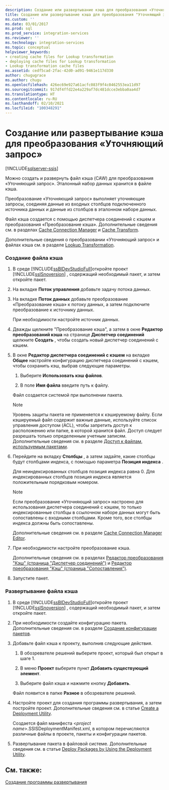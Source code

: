 ```yaml
---
description: Создание или развертывание кэша для преобразования «Уточняющий запрос»
title: Создание или развертывание кэша для преобразования "Уточняющий запрос" | Документы Майкрософт
ms.custom: ''
ms.date: 03/01/2017
ms.prod: sql
ms.prod_service: integration-services
ms.reviewer: ''
ms.technology: integration-services
ms.topic: conceptual
helpviewer_keywords:
- creating cache files for Lookup transformation
- deploying cache files for Lookup transformation
- Lookup transformation cache files
ms.assetid: cedf5cad-2fac-42d0-ad91-9461e117d330
author: chugugrace
ms.author: chugu
ms.openlocfilehash: 426ec69e927a61acfc083f9f4c0462553ea11d97
ms.sourcegitcommit: 917df4ffd22e4a229af7dc481dcce3ebba0aa4d7
ms.translationtype: HT
ms.contentlocale: ru-RU
ms.lasthandoff: 02/10/2021
ms.locfileid: "100348291"
---
```

# <a name="create-and-deploy-a-cache-for-the-lookup-transformation"></a>Создание или развертывание кэша для преобразования «Уточняющий запрос»

[!INCLUDE[sqlserver-ssis](../../../includes/applies-to-version/sqlserver-ssis.md)]


  Можно создать и развернуть файл кэша (CAW) для преобразования «Уточняющий запрос». Эталонный набор данных хранится в файле кэша.  
  
 Преобразование «Уточняющий запрос» выполняет уточняющие запросы, соединяя данные из входных столбцов подключенного источника данных и данные из столбцов в эталонном наборе данных.  
  
 Файл кэша создается с помощью диспетчера соединений с кэшем и преобразования «Преобразование кэша». Дополнительные сведения см. в разделах [Cache Connection Manager](../../connection-manager/cache-connection-manager.md) и [Cache Transform](../../../integration-services/data-flow/transformations/cache-transform.md).  
  
 Дополнительные сведения о преобразовании «Уточняющий запрос» и файлах кэша см. в разделе [Lookup Transformation](../../../integration-services/data-flow/transformations/lookup-transformation.md).  
  
### <a name="to-create-a-cache-file"></a>Создание файла кэша  
  
1.  В среде [!INCLUDE[ssBIDevStudioFull](../../../includes/ssbidevstudiofull-md.md)]откройте проект [!INCLUDE[ssISnoversion](../../../includes/ssisnoversion-md.md)] , содержащий необходимый пакет, и затем откройте пакет.  
  
2.  На вкладке **Поток управления** добавьте задачу потока данных.  
  
3.  На вкладке **Поток данных** добавьте преобразование «Преобразование кэша» к потоку данных, а затем подключите преобразование к источнику данных.  
  
     При необходимости настройте источник данных.  
  
4.  Дважды щелкните "Преобразование кэша", а затем в окне **Редактор преобразований кэша** на странице **Диспетчер соединений** щелкните **Создать** , чтобы создать новый диспетчер соединений с кэшем.  
  
5.  В окне **Редактор диспетчера соединений с кэшем** на вкладке **Общее** настройте конфигурацию диспетчера соединений с кэшем, чтобы сохранить кэш, выбрав следующие параметры.  
  
    1.  Выберите **Использовать кэш файлов**.  
  
    2.  В поле **Имя файла** введите путь к файлу.  
  
     Файл создается системой при выполнении пакета.  
  
    > [!NOTE]  
    >  Уровень защиты пакета не применяется к кэшируемому файлу. Если кэшируемый файл содержит важные данные, используйте список управления доступом (ACL), чтобы запретить доступ к расположению или папке, в которой хранится файл. Доступ следует разрешать только определенным учетным записям. Дополнительные сведения см. в разделе [Доступ к файлам, используемым пакетами](../../../integration-services/security/security-overview-integration-services.md#files).  
  
6.  Перейдите на вкладку **Столбцы** , а затем задайте, какие столбцы будут столбцами индекса, с помощью параметра **Позиция индекса** .  
  
     Для неиндексированных столбцов позиция индекса равна 0. Для индексированных столбцов позиция индекса является положительным порядковым номером.  
  
    > [!NOTE]  
    >  Если преобразование «Уточняющий запрос» настроено для использования диспетчера соединений с кэшем, то только индексированные столбцы в ссылочном наборе данных могут быть сопоставлены с входными столбцами. Кроме того, все столбцы индекса должны быть сопоставлены.  
  
     Дополнительные сведения см. в разделе [Cache Connection Manager Editor](../../connection-manager/cache-connection-manager.md).  
  
7.  При необходимости настройте преобразование кэша.  
  
     Дополнительные сведения см. в разделах [Редактор преобразования "Кэш" (страница "Диспетчер соединений")](./cache-transform.md) и [Редактор преобразования "Кэш" (страница "Сопоставления")](./cache-transform.md).  
  
8.  Запустите пакет.  
  
### <a name="to-deploy-a-cache-file"></a>Развертывание файла кэша  
  
1.  В среде [!INCLUDE[ssBIDevStudioFull](../../../includes/ssbidevstudiofull-md.md)]откройте проект [!INCLUDE[ssISnoversion](../../../includes/ssisnoversion-md.md)] , содержащий необходимый пакет, и затем откройте пакет.  
  
2.  При необходимости создайте конфигурацию пакета. Дополнительные сведения см. в разделе [Создание конфигурации пакетов](../../packages/legacy-package-deployment-ssis.md).  
  
3.  Добавьте файл кэша к проекту, выполнив следующие действия.  
  
    1.  В обозревателе решений выберите проект, который был открыт в шаге 1.  
  
    2.  В меню **Проект** выберите пункт **Добавить существующий элемент**.  
  
    3.  Выберите файл кэша и нажмите кнопку **Добавить**.  
  
     Файл появится в папке **Разное** в обозревателе решений.  
  
4.  Настройте проект для создания программы развертывания, а затем постройте проект. Дополнительные сведения см. в статье [Create a Deployment Utility](../../packages/legacy-package-deployment-ssis.md).  
  
     Создается файл манифеста \<*project name*>.SSISDeploymentManifest.xml, в котором перечисляются различные файлы в проекте, пакеты и конфигурации пакетов.  
  
5.  Развертывание пакета в файловой системе. Дополнительные сведения см. в статье [Deploy Packages by Using the Deployment Utility](../../packages/legacy-package-deployment-ssis.md).  
  
## <a name="see-also"></a>См. также:  
 [Создание программы развертывания](../../packages/legacy-package-deployment-ssis.md)  
  
